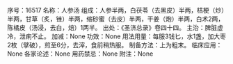 序号：16517
名称：人参汤
组成：人参半两，白茯苓（去黑皮）半两，桔梗（炒）半两，甘草（炙，锉）半两，缩砂蜜（去皮）半两，干姜（炮）半两，白术2两，陈橘皮（汤浸，去白，焙）1两半。
出处：《圣济总录》卷四十四。
主治：脾脏虚冷，泄痢不止。
加减：None
功效：None
用法用量：每服3钱匕，水1盏，加大枣2枚（擘破），煎至6分，去滓，食前稍热服。
制备方法：上为粗末。
临床应用：None
各家论述：None
用药禁忌：None
附注：None
